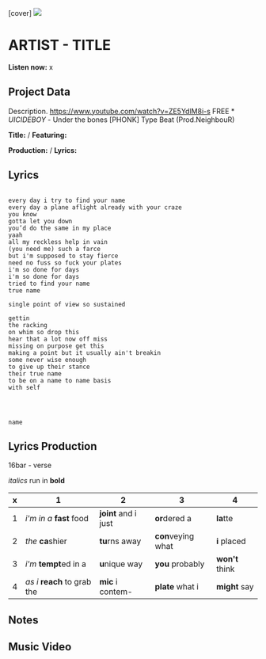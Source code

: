 [cover] ![](57175019_319474918741616_8502199518755923887_n.jpg)

# ARTIST - TITLE

**Listen now:** x

## Project Data

Description.
https://www.youtube.com/watch?v=ZE5YdlM8i-s
FREE * $UICIDEBOY$ - Under the bones [PHONK] Type Beat (Prod.NeighbouR)

**Title:**  / **Featuring:** 

**Production:**  / **Lyrics:** 

## Lyrics

```

every day i try to find your name
every day a plane aflight already with your craze
you know
gotta let you down
you’d do the same in my place
yaah
all my reckless help in vain
(you need me) such a farce 
but i'm supposed to stay fierce 
need no fuss so fuck your plates 
i'm so done for days
i'm so done for days
tried to find your name
true name

single point of view so sustained

gettin
the racking
on whim so drop this
hear that a lot now off miss
missing on purpose get this 
making a point but it usually ain't breakin
some never wise enough
to give up their stance
their true name
to be on a name to name basis
with self




name

```

## Lyrics Production

16bar - verse

*italics* run in
**bold**

| x | 1 | 2 | 3 | 4 |
|---|---|---|---|---|
| 1 | *i'm in a* **fast** food | **joint** and i just  | **or**dered a  | **la**tte  |
| 2 | *the* **ca**shier | **tu**rns away  |  **con**veying what |  **i** placed |
| 3 | *i'm* **tempt**ed in a | **u**nique way  |  **you** probably |  **won't** think |
| 4 | *as i* **reach** to grab the |  **mic** i contem-  | **plate** what i | **might** say |

## Notes

## Music Video
